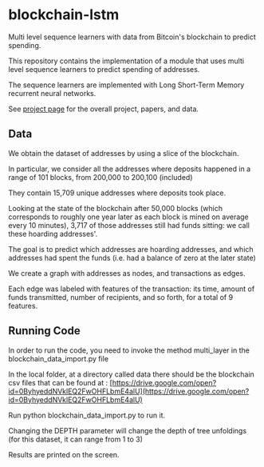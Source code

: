 # blockchain-lstm
Multi level sequence learners with data from Bitcoin's blockchain to predict spending.

This repository contains the implementation of a module that uses multi level sequence learners to predict spending of addresses.

The sequence learners are implemented with Long Short-Term Memory recurrent neural networks.

See [project page](https://sites.google.com/view/ml-on-structures) for the overall project, papers, and data.

## Data

We obtain the dataset of addresses by using a slice of the blockchain.

In particular, we consider all the addresses where deposits happened in a range of 101 blocks, from 200,000 to 200,100 (included)

They contain 15,709 unique addresses where deposits took place.

Looking at the state of the blockchain after 50,000 blocks (which corresponds to roughly one year later as each block is mined on average every 10 minutes), 3,717 of those addresses still had funds sitting: we call these hoarding addresses'.

The goal is to predict which addresses are hoarding addresses, and which addresses had spent the funds (i.e. had a balance of zero at the later state)

We create a graph with addresses as nodes, and transactions as edges. 

Each edge was labeled with features of the transaction: its time, amount of funds transmitted, number of recipients, and so forth, for a total of 9 features.

## Running Code

In order to run the code, you need to invoke the method multi_layer in the blockchain_data_import.py file

In the local folder, at a directory called data there should be the blockchain csv files that can be found
at : [https://drive.google.com/open?id=0ByhyeddNVklEQ2FwOHFLbmE4alU](https://drive.google.com/open?id=0ByhyeddNVklEQ2FwOHFLbmE4alU)

Run python blockchain_data_import.py to run it.

Changing the DEPTH parameter will change the depth of tree unfoldings (for this dataset, it can range from 1 to 3)

Results are printed on the screen.
